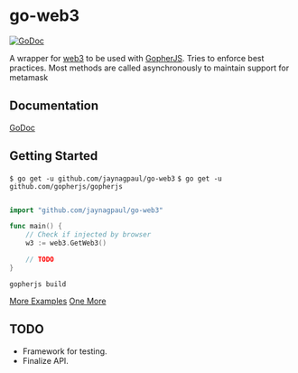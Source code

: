 # go-web3
[![GoDoc](https://godoc.org/github.com/jaynagpaul/go-web3?status.svg)](https://godoc.org/github.com/jaynagpaul/go-web3)

A wrapper for [web3](https://github.com/ethereum/web3.js/) to be used with [GopherJS](https://github.com/gopherjs/gopherjs).
Tries to enforce best practices. Most methods are called asynchronously to maintain support for metamask

## Documentation
[GoDoc](https://godoc.org/github.com/jaynagpaul/go-web3)

## Getting Started

`$ go get -u github.com/jaynagpaul/go-web3`
`$ go get -u github.com/gopherjs/gopherjs`

```Go

import "github.com/jaynagpaul/go-web3"

func main() {
    // Check if injected by browser
    w3 := web3.GetWeb3()

    // TODO
}
```

`gopherjs build`

[More Examples](https://godoc.org/github.com/jaynagpaul/go-web3#pkg-examples)
[One More](https://github.com/jaynagpaul/go-web3/tree/master/example)


## TODO
* Framework for testing.
* Finalize API.